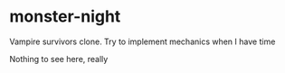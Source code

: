 # monster-night

Vampire survivors clone. Try to implement mechanics when I have time

Nothing to see here, really
